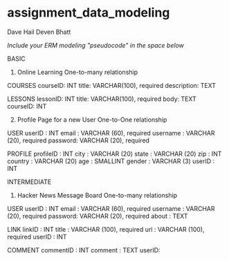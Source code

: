 # assignment_data_modeling
Dave Hail
Deven Bhatt

*Include your ERM modeling "pseudocode" in the space below*

BASIC

1. Online Learning
  One-to-many relationship  

  COURSES
    courseID: INT
    title: VARCHAR(100), required
    description: TEXT

  LESSONS
    lessonID: INT
    title: VARCHAR(100), required
    body: TEXT
    courseID: INT

2. Profile Page for a new User
  One-to-One relationship

  USER
    userID : INT
    email : VARCHAR (60), required
    username : VARCHAR (20), required
    password: VARCHAR (20), required

  PROFILE
    profileID : INT
    city : VARCHAR (20)
    state : VARCHAR (20)
    zip : INT
    country : VARCHAR (20)
    age : SMALLINT
    gender : VARCHAR (3)
    userID : INT

INTERMEDIATE

1. Hacker News Message Board
 One-to-many relationship

  USER
    userID : INT
    email : VARCHAR (60), required
    username : VARCHAR (20), required
    password: VARCHAR (20), required
    about : TEXT

  LINK
    linkID : INT
    title : VARCHAR (100), required
    url : VARCHAR (100), required
    userID : INT

  COMMENT
    commentID : INT
    comment : TEXT
    userID:
